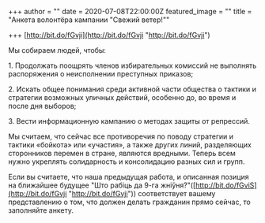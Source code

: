 +++
author = ""
date = 2020-07-08T22:00:00Z
featured_image = ""
title = "Анкета волонтёра кампании \"Свежий ветер!\""

+++
[http://bit.do/fGvji](http://bit.do/fGvji "http://bit.do/fGvji")

Мы собираем людей, чтобы: 

1\. Продолжать поощрять членов избирательных комиссий не выполнять распоряжения о неисполнении преступных приказов;

2\. Искать общее понимания среди активной части общества о тактики и стратегии возможных уличных действий, особенно до, во время и после дня выборов;

3\. Вести информационную кампанию о методах защиты от репрессий.

Мы считаем, что сейчас все противоречия по поводу стратегии и тактики «бойкота» или «участия», а также других линий, разделяющих сторонников перемен в стране, являются вредными. Теперь всем нужно укреплять солидарность и консолидацию разных сил и групп.

Если вы считаете, что наша предыдущая работа, и описанная позиция на ближайшее будущее "Што рабіць да 9-га жніўня?"([http://bit.do/fGviS](http://bit.do/fGvji "http://bit.do/fGvji")) соответствует вашему представлению о том, что должен делать гражданин прямо сейчас, то заполняйте анкету.